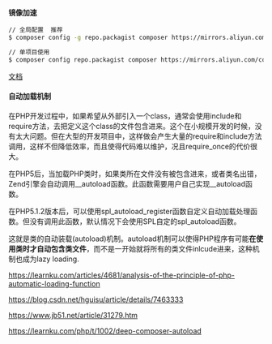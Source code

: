 
#### 镜像加速

```bash
// 全局配置  推荐
$ composer config -g repo.packagist composer https://mirrors.aliyun.com/composer/    //阿里云

// 单项目使用
$ composer config repo.packagist composer https://mirrors.aliyun.com/composer/
```

[文档](https://learnku.com/docs/composer/2018)


#### 自动加载机制
在PHP开发过程中，如果希望从外部引入一个class，通常会使用include和require方法，去把定义这个class的文件包含进来。这个在小规模开发的时候，没有太大问题。但在大型的开发项目中，这样做会产生大量的require和include方法调用，这样不但降低效率，而且使得代码难以维护，况且require_once的代价很大。

在PHP5后，当加载PHP类时，如果类所在文件没有被包含进来，或者类名出错，Zend引擎会自动调用__autoload函数。此函数需要用户自己实现__autoload函数。

在PHP5.1.2版本后，可以使用spl_autoload_register函数自定义自动加载处理函数。但没有调用此函数，默认情况下会使用SPL自定的spl_autoload函数。

这就是类的自动装载(autoload)机制。autoload机制可以使得PHP程序有可能**在使用类时才自动包含类文件**，而不是一开始就将所有的类文件inlcude进来，这种机制也成为lazy loading.


https://learnku.com/articles/4681/analysis-of-the-principle-of-php-automatic-loading-function

https://blog.csdn.net/hguisu/article/details/7463333

https://www.jb51.net/article/31279.htm

https://learnku.com/php/t/1002/deep-composer-autoload
